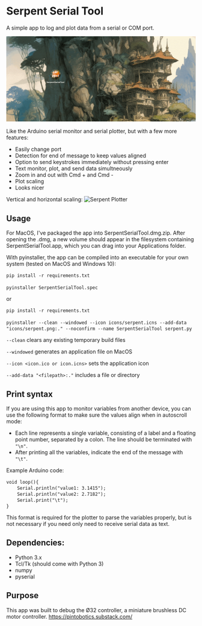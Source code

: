 # Serpent Serial Tool

A simple app to log and plot data from a serial or COM port.

![Serpent Serial Tool](screenshots/serialtool.gif)

Like the Arduino serial monitor and serial plotter, but with a few more features:
* Easily change port
* Detection for end of message to keep values aligned
* Option to send keystrokes immediately without pressing enter
* Text monitor, plot, and send data simultneously
* Zoom in and out with Cmd + and Cmd -
* Plot scaling
* Looks nicer

Vertical and horizontal scaling:
![Serpent Plotter](screenshots/plotter.gif)


## Usage 
For MacOS, I've packaged the app into SerpentSerialTool.dmg.zip. After opening the .dmg, a new volume should appear in the filesystem containing SerpentSerialTool.app, which you can drag into your Applications folder.

With pyinstaller, the app can be compiled into an executable for your own system (tested on MacOS and Windows 10):
```
pip install -r requirements.txt

pyinstaller SerpentSerialTool.spec
```
or
```
pip install -r requirements.txt

pyinstaller --clean --windowed --icon icons/serpent.icns --add-data "icons/serpent.png:." --noconfirm --name SerpentSerialTool serpent.py
```
`--clean` clears any existing temporary build files

`--windowed` generates an application file on MacOS

`--icon <icon.ico or icon.icns>` sets the application icon

`--add-data "<filepath>:."` includes a file or directory

## Print syntax
If you are using this app to monitor variables from another device, you can use the following format to make sure the values align when in autoscroll mode:
* Each line represents a single variable, consisting of a label and a floating point number, separated by a colon. The line should be terminated with `"\n"`.
* After printing all the variables, indicate the end of the message with `"\t"`.

Example Arduino code:
```
void loop(){
    Serial.println("value1: 3.1415");
    Serial.println("value2: 2.7182");
    Serial.print("\t");
}
```
This format is required for the plotter to parse the variables properly, but is not necessary if you need only need to receive serial data as text.


## Dependencies:
* Python 3.x
* Tcl/Tk (should come with Python 3)
* numpy
* pyserial

## Purpose
This app was built to debug the Ø32 controller, a miniature brushless DC motor controller. https://pintobotics.substack.com/ 